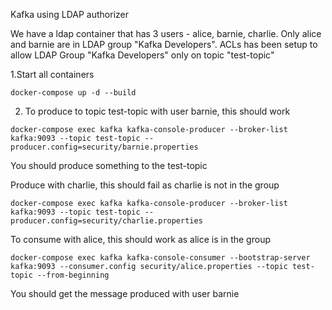 Kafka using LDAP authorizer

We have a ldap container that has 3 users - alice, barnie, charlie.  Only alice and barnie are in LDAP group "Kafka Developers".  ACLs has been setup to allow LDAP Group "Kafka Developers" only on topic "test-topic"

1.Start all containers
```
docker-compose up -d --build
```

2. To produce to topic test-topic with user barnie, this should work
```
docker-compose exec kafka kafka-console-producer --broker-list kafka:9093 --topic test-topic --producer.config=security/barnie.properties
```
You should produce something to the test-topic

Produce with charlie, this should fail as charlie is not in the group
```
docker-compose exec kafka kafka-console-producer --broker-list kafka:9093 --topic test-topic --producer.config=security/charlie.properties
```

To consume with alice, this should work as alice is in the group
```
docker-compose exec kafka kafka-console-consumer --bootstrap-server kafka:9093 --consumer.config security/alice.properties --topic test-topic --from-beginning
```
You should get the message produced with user barnie
